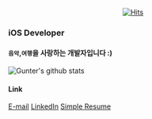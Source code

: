 <div align=center>

[![Hits](https://hits.seeyoufarm.com/api/count/incr/badge.svg?url=https%3A%2F%2Fgithub.com%2Fzzsza)](https://hits.seeyoufarm.com) 

</div>

### iOS Developer
#### `음악`,`여행`을 사랑하는 개발자입니다 :)

![Gunter's github stats](https://github-readme-stats.vercel.app/api?username=kwontaewan&show_icons=true)

#### Link
[E-mail](gunter92@icloud.com) 
[LinkedIn](https://www.linkedin.com/in/tae-wan-kwon-a3a792145/)
[Simple Resume](http://gunterkwon.info/)

<!--
**kwontaewan/kwontaewan** is a ✨ _special_ ✨ repository because its `README.md` (this file) appears on your GitHub profile.

Here are some ideas to get you started:

- 🔭 I’m currently working on ...
- 🌱 I’m currently learning ...
- 👯 I’m looking to collaborate on ...
- 🤔 I’m looking for help with ...
- 💬 Ask me about ...
- 📫 How to reach me: ...
- 😄 Pronouns: ...
- ⚡ Fun fact: ...
-->
